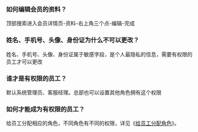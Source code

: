 ### 如何编辑会员的资料？

顶部搜索进入会员详情页-资料-右上角三个点-编辑-完成

### 姓名、手机号、头像、身份证为什么不可以更改？

姓名、手机号、头像、身份证属于敏感字段，是个人最隐私的信息，需要有权限的员工才可以更改

### 谁才是有权限的员工？

默认系统管理员、客服经理。总部也可以设置其他角色拥有这个权限

### 如何才能成为有权限的员工？

给员工分配相应的角色，不同角色有不同的权限，详见《[给员工分配角色](https://alanfit.github.io/AlanHelpDoc/阿懒俱乐部版本/员工管理/给员工分配角色)》。

